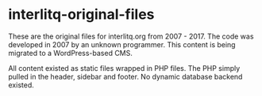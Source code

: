 # interlitq-original-files
These are the original files for interlitq.org from 2007 - 2017. The code was developed in 2007 by an unknown programmer. This content is being migrated to a WordPress-based CMS. 

All content existed as static files wrapped in PHP files. The PHP simply pulled in the header, sidebar and footer. No dynamic database backend existed. 
